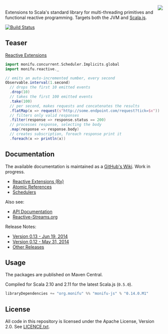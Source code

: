<img src="https://raw.githubusercontent.com/wiki/monifu/monifu.js/assets/monifu.png" align="right" />

Extensions to Scala's standard library for multi-threading primitives and functional reactive programming. Targets both the JVM and [Scala.js](http://www.scala-js.org/).

[![Build Status](https://travis-ci.org/monifu/monifu.js.png?branch=master)](https://travis-ci.org/monifu/monifu.js)

## Teaser

[Reactive Extensions](https://github.com/monifu/monifu.js/wiki/Reactive-Extensions-(Rx))

```scala
import monifu.concurrent.Scheduler.Implicits.global
import monifu.reactive._

// emits an auto-incremented number, every second
Observable.interval(1.second)
  // drops the first 10 emitted events
  .drop(10) 
  // takes the first 100 emitted events  
  .take(100) 
  // per second, makes requests and concatenates the results
  .flatMap(x => request(s"http://some.endpoint.com/request?tick=$x"))
  // filters only valid responses
  .filter(response => response.status == 200) 
  // processes response, selecting the body
  .map(response => response.body) 
  // creates subscription, foreach response print it
  .foreach(x => println(x)) 
```

## Documentation

The available documentation is maintained as a [GitHub's Wiki](https://github.com/monifu/monifu.js/wiki).
Work in progress.

* [Reactive Extensions (Rx)](https://github.com/monifu/monifu.js/wiki/Reactive-Extensions-%28Rx%29)
* [Atomic References](https://github.com/monifu/monifu.js/wiki/Atomic-References) 
* [Schedulers](https://github.com/monifu/monifu.js/wiki/Schedulers) 

Also see:

* [API Documentation](http://www.monifu.org/monifu.js/current/api/)
* [Reactive-Streams.org](http://www.reactive-streams.org/)

Release Notes:

* [Version 0.13 - Jun 19, 2014](https://github.com/monifu/monifu.js/wiki/0.13)
* [Version 0.12 - May 31, 2014](https://github.com/monifu/monifu.js/wiki/0.12)
* [Other Releases](https://github.com/monifu/monifu.js/wiki/Release-Notes)

## Usage

The packages are published on Maven Central.

Compiled for Scala 2.10 and 2.11 for the latest Scala.js (`0.5.0`). 

```scala
libraryDependencies += "org.monifu" %% "monifu-js" % "0.14.0.M1"
```

## License

All code in this repository is licensed under the Apache License, Version 2.0.
See [LICENCE.txt](./LICENSE.txt).
